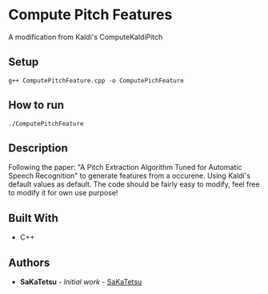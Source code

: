 # Compute Pitch Features
A modification from Kaldi's ComputeKaldiPitch

## Setup

```
g++ ComputePitchFeature.cpp -o ComputePichFeature 
```

## How to run

```
./ComputePitchFeature
```

## Description

Following the paper: "A Pitch Extraction Algorithm Tuned for Automatic Speech Recognition" to generate features from a occurene.
Using Kaldi's default values as default.
The code should be fairly easy to modify, feel free to modify it for own use purpose!

## Built With

* C++

## Authors

* **SaKaTetsu** - *Initial work* - [SaKaTetsu](https://github.com/SaKaTetsu)